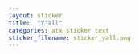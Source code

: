 ```yaml
---
layout: sticker
title:  "Y'all"
categories: atx sticker text
sticker_filename: sticker_yall.png
---
```

